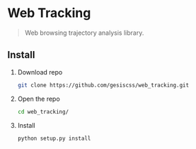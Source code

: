 # Web Tracking

> Web browsing trajectory analysis library.

## Install

1. Download repo

    ```bash
    git clone https://github.com/gesiscss/web_tracking.git
    ```

2. Open the repo

    ```bash
    cd web_tracking/
    ```

3. Install

    ```bash
    python setup.py install
    ```
